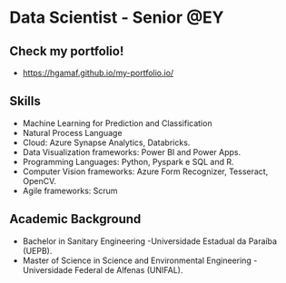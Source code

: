 # Data Scientist - Senior @EY
## Check my portfolio!
- https://hgamaf.github.io/my-portfolio.io/

## Skills
- Machine Learning for Prediction and Classification
- Natural Process Language 
- Cloud: Azure Synapse Analytics, Databricks.
- Data Visualization frameworks: Power BI and Power Apps.
- Programming Languages: Python, Pyspark e SQL and R.
- Computer Vision frameworks: Azure Form Recognizer, Tesseract, OpenCV.
- Agile frameworks: Scrum

## Academic Background
- Bachelor in Sanitary Engineering -Universidade Estadual da Paraíba (UEPB). 
- Master of Science in Science and Environmental Engineering -  Universidade Federal de Alfenas (UNIFAL).


